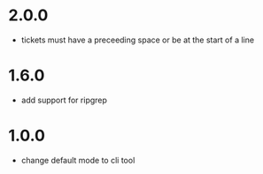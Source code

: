 # 2.0.0

- tickets must have a preceeding space or be at the start of a line

# 1.6.0

- add support for ripgrep

# 1.0.0

- change default mode to cli tool
